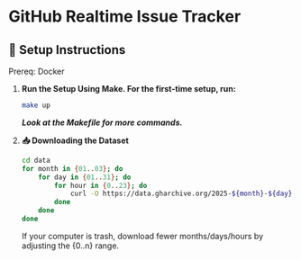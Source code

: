 # GitHub Realtime Issue Tracker

## 🚀 Setup Instructions
Prereq: Docker

1. **Run the Setup Using Make. For the first-time setup, run:**
    ```bash
    make up
    ```
    ***Look at the Makefile for more commands.***
    
2. **📥 Downloading the Dataset**
    ```bash
    cd data
    for month in {01..03}; do
        for day in {01..31}; do
            for hour in {0..23}; do
                curl -O https://data.gharchive.org/2025-${month}-${day}-${hour}.json.gz
            done
        done
    done
    ```
    If your computer is trash, download fewer months/days/hours by adjusting the {0..n} range.
